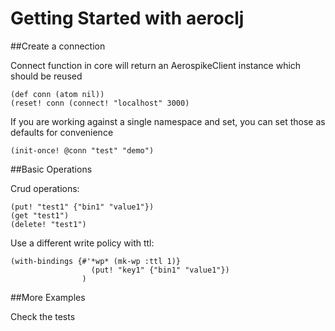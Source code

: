 # Getting Started with aeroclj

##Create a connection

Connect function in core will return an AerospikeClient instance which should be reused

    (def conn (atom nil))
    (reset! conn (connect! "localhost" 3000)


If you are working against a single namespace and set, you can set those as defaults for convenience

    (init-once! @conn "test" "demo")


##Basic Operations

Crud operations:

    (put! "test1" {"bin1" "value1"})
    (get "test1")
    (delete! "test1")

Use a different write policy with ttl:

    (with-bindings {#'*wp* (mk-wp :ttl 1)}
                      (put! "key1" {"bin1" "value1"})
                    )

##More Examples

Check the tests